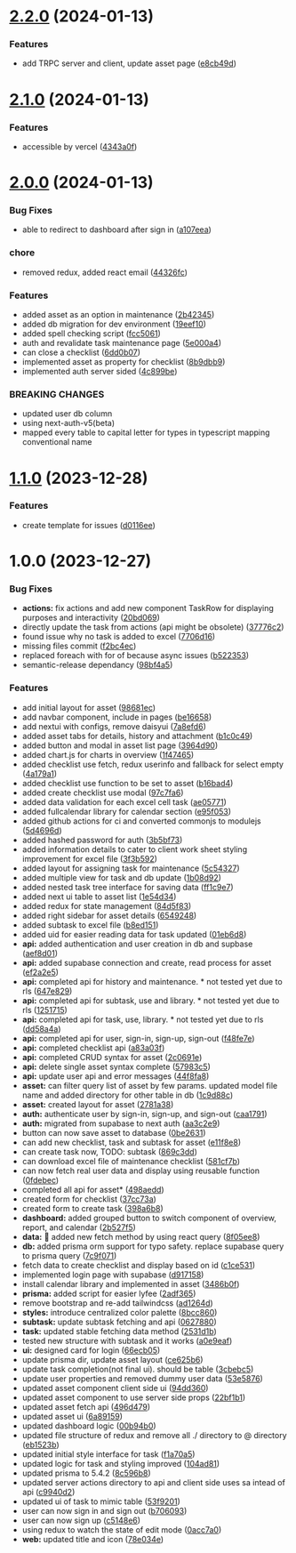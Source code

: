 # [2.2.0](https://github.com/hrithiqball/e-jobpack/compare/v2.1.0...v2.2.0) (2024-01-13)

### Features

- add TRPC server and client, update asset page ([e8cb49d](https://github.com/hrithiqball/e-jobpack/commit/e8cb49d9a5cc380c7084e5fca5c43e0610fc69c4))

# [2.1.0](https://github.com/hrithiqball/asset-management-app/compare/v2.0.0...v2.1.0) (2024-01-13)

### Features

- accessible by vercel ([4343a0f](https://github.com/hrithiqball/asset-management-app/commit/4343a0fac64aa419c90b7ec1b85ce67fee0a40a0))

# [2.0.0](https://github.com/hrithiqball/asset-management-app/compare/v1.1.0...v2.0.0) (2024-01-13)

### Bug Fixes

- able to redirect to dashboard after sign in ([a107eea](https://github.com/hrithiqball/asset-management-app/commit/a107eeab69667a6caff6bc361c21ba547ab21222))

### chore

- removed redux, added react email ([44326fc](https://github.com/hrithiqball/asset-management-app/commit/44326fc1c4bbd5f04568afd7d40ff75cf847d877))

### Features

- added asset as an option in maintenance ([2b42345](https://github.com/hrithiqball/asset-management-app/commit/2b423450346c40f76e250d7ae49230c7384e4f02))
- added db migration for dev environment ([19eef10](https://github.com/hrithiqball/asset-management-app/commit/19eef109192b3ba78c8ce07f7fb1e9b07203cc7f))
- added spell checking script ([fcc5061](https://github.com/hrithiqball/asset-management-app/commit/fcc50616f952866ce6dae2085abe63656712fbd3))
- auth and revalidate task maintenance page ([5e000a4](https://github.com/hrithiqball/asset-management-app/commit/5e000a4d195e538dd91beb740e183c25f3bd8c2d))
- can close a checklist ([6dd0b07](https://github.com/hrithiqball/asset-management-app/commit/6dd0b07c8ef665e80b880c636f7a3014b4eff9ec))
- implemented asset as property for checklist ([8b9dbb9](https://github.com/hrithiqball/asset-management-app/commit/8b9dbb9e16f20a1afe72322f241788df9924fcc9))
- implemented auth server sided ([4c899be](https://github.com/hrithiqball/asset-management-app/commit/4c899be9473a125b9eb1ea3462a9b2177a07b893))

### BREAKING CHANGES

- updated user db column
- using next-auth-v5(beta)
- mapped every table to capital letter for types in typescript mapping conventional name

# [1.1.0](https://github.com/hrithiqball/asset-management-app/compare/v1.0.0...v1.1.0) (2023-12-28)

### Features

- create template for issues ([d0116ee](https://github.com/hrithiqball/asset-management-app/commit/d0116eed39939bcad99f7087f69e908ef9b3d47c))

# 1.0.0 (2023-12-27)

### Bug Fixes

- **actions:** fix actions and add new component TaskRow for displaying purposes and interactivity ([20bd069](https://github.com/hrithiqball/asset-management-app/commit/20bd069c5d9552f445e2f0050464903685d98121))
- directly update the task from actions (api might be obsolete) ([37776c2](https://github.com/hrithiqball/asset-management-app/commit/37776c20c4b7edb7250f89257a83d0533240f444))
- found issue why no task is added to excel ([7706d16](https://github.com/hrithiqball/asset-management-app/commit/7706d16f4d0a17e5aae6c6f46fcff4ea3df56683))
- missing files commit ([f2bc4ec](https://github.com/hrithiqball/asset-management-app/commit/f2bc4ec70da51db1ee49f88dadef66a5cf4268d4))
- replaced foreach with for of because async issues ([b522353](https://github.com/hrithiqball/asset-management-app/commit/b5223534ebe3b73823f1a3e97f0eee0d7855114f))
- semantic-release dependancy ([98bf4a5](https://github.com/hrithiqball/asset-management-app/commit/98bf4a5963a6f825722169bd5a29d51e3a95931d))

### Features

- add initial layout for asset ([98681ec](https://github.com/hrithiqball/asset-management-app/commit/98681ece113990587a1b31fe785ca90ae324b886))
- add navbar component, include in pages ([be16658](https://github.com/hrithiqball/asset-management-app/commit/be166589a2557ee5b8fd3998f0c222d1725c12fb))
- add nextui with configs, remove daisyui ([7a8efd6](https://github.com/hrithiqball/asset-management-app/commit/7a8efd6bc6b5f46e04ceb5964aa493991ff3b5f1))
- added asset tabs for details, history and attachment ([b1c0c49](https://github.com/hrithiqball/asset-management-app/commit/b1c0c492a3f8abbd141a7fa2f6a2293930a8ed71))
- added button and modal in asset list page ([3964d90](https://github.com/hrithiqball/asset-management-app/commit/3964d907bdda047c52af65020f6adb74aa3deffa))
- added chart.js for charts in overview ([1f47465](https://github.com/hrithiqball/asset-management-app/commit/1f47465be744b00b1da3230950ac40a832ab0256))
- added checklist use fetch, redux userinfo and fallback for select empty ([4a179a1](https://github.com/hrithiqball/asset-management-app/commit/4a179a1d7beeb702e5b5910f82c36745d537d88c))
- added checklist use function to be set to asset ([b16bad4](https://github.com/hrithiqball/asset-management-app/commit/b16bad4de07cdfe5177f0855f35222bc93625d38))
- added create checklist use modal ([97c7fa6](https://github.com/hrithiqball/asset-management-app/commit/97c7fa67eda6784487bcd2f498dd1ce4583b3025))
- added data validation for each excel cell task ([ae05771](https://github.com/hrithiqball/asset-management-app/commit/ae057710e6d92c9ec5309b9a9c2d0c9321f496cd))
- added fullcalendar library for calendar section ([e95f053](https://github.com/hrithiqball/asset-management-app/commit/e95f053599c37e744e5ed3fceeb77c405b7bf50c))
- added github actions for ci and converted commonjs to modulejs ([5d4696d](https://github.com/hrithiqball/asset-management-app/commit/5d4696ddba6c05067b3334caff5a74b008ffd39e))
- added hashed password for auth ([3b5bf73](https://github.com/hrithiqball/asset-management-app/commit/3b5bf73378a7176527b31d95189854545ba71737))
- added information details to cater to client work sheet styling improvement for excel file ([3f3b592](https://github.com/hrithiqball/asset-management-app/commit/3f3b5927f38d70d137120183ac97ef529672c077))
- added layout for assigning task for maintenance ([5c54327](https://github.com/hrithiqball/asset-management-app/commit/5c5432786c35032cf15e440ff934086be1e4868a))
- added multiple view for task and db update ([1b08d92](https://github.com/hrithiqball/asset-management-app/commit/1b08d92e63415b870531182bef923b8284d645b0))
- added nested task tree interface for saving data ([ff1c9e7](https://github.com/hrithiqball/asset-management-app/commit/ff1c9e7d531a5d27c50595f3d1c8eb6414aeccae))
- added next ui table to asset list ([1e54d34](https://github.com/hrithiqball/asset-management-app/commit/1e54d34268f122e44693c00d279d505e74efea03))
- added redux for state management ([84d5f83](https://github.com/hrithiqball/asset-management-app/commit/84d5f8333d6f55f96c307230afb64f34e55e5e15))
- added right sidebar for asset details ([6549248](https://github.com/hrithiqball/asset-management-app/commit/654924825827483885a682a43a7f6fc09adf9e2d))
- added subtask to excel file ([b8ed151](https://github.com/hrithiqball/asset-management-app/commit/b8ed15181a966cae2171f1a40d12d729436ebd94))
- added uid for easier reading data for task updated ([01eb6d8](https://github.com/hrithiqball/asset-management-app/commit/01eb6d86d4ddb5a0c6998f5adaf075ee4b795d04))
- **api:** added authentication and user creation in db and supbase ([aef8d01](https://github.com/hrithiqball/asset-management-app/commit/aef8d0173539644eae870ae70b016388080c89f5))
- **api:** added supabase connection and create, read process for asset ([ef2a2e5](https://github.com/hrithiqball/asset-management-app/commit/ef2a2e591aab7cdd3023152cae978f011322fd90))
- **api:** completed api for history and maintenance. \* not tested yet due to rls ([647e829](https://github.com/hrithiqball/asset-management-app/commit/647e829f6943698604cb866d69bec013802bc758))
- **api:** completed api for subtask, use and library. \* not tested yet due to rls ([1251715](https://github.com/hrithiqball/asset-management-app/commit/1251715f476c23f7159b358c5f013019f2e45e20))
- **api:** completed api for task, use, library. \* not tested yet due to rls ([dd58a4a](https://github.com/hrithiqball/asset-management-app/commit/dd58a4aabe3d0831898b6b8e9258b2e2a78c2e4d))
- **api:** completed api for user, sign-in, sign-up, sign-out ([f48fe7e](https://github.com/hrithiqball/asset-management-app/commit/f48fe7e572abfe1cc5bfb4aebf9e563c902eb237))
- **api:** completed checklist api ([a83a03f](https://github.com/hrithiqball/asset-management-app/commit/a83a03f75aa6d79146fc6816d13f0d3ddc88d943))
- **api:** completed CRUD syntax for asset ([2c0691e](https://github.com/hrithiqball/asset-management-app/commit/2c0691e1b42474e3d67da8abfe4f1eb702ade974))
- **api:** delete single asset syntax complete ([57983c5](https://github.com/hrithiqball/asset-management-app/commit/57983c548a240d008dd5b453399fe12e2b13a680))
- **api:** update user api and error messages ([44f8fa8](https://github.com/hrithiqball/asset-management-app/commit/44f8fa8fae4432849ace671524ca3af0e1b6e79b))
- **asset:** can filter query list of asset by few params. updated model file name and added directory for other table in db ([1c9d88c](https://github.com/hrithiqball/asset-management-app/commit/1c9d88c1d282ace9c57a59fcdafe209b5b6dcdb7))
- **asset:** created layout for asset ([2781a38](https://github.com/hrithiqball/asset-management-app/commit/2781a38f8cd06308405aca9656bdf7cd0efd7cfd))
- **auth:** authenticate user by sign-in, sign-up, and sign-out ([caa1791](https://github.com/hrithiqball/asset-management-app/commit/caa1791ac6f266e7e2d8936fa1940ce8f28e540f))
- **auth:** migrated from supabase to next auth ([aa3c2e9](https://github.com/hrithiqball/asset-management-app/commit/aa3c2e9e5d5e747fbfdb92f06c1dbb36c4195a02))
- button can now save asset to database ([0be2631](https://github.com/hrithiqball/asset-management-app/commit/0be2631ca607543e2ed7bc00e80960748d9569e8))
- can add new checklist, task and subtask for asset ([e11f8e8](https://github.com/hrithiqball/asset-management-app/commit/e11f8e8ae93a40ed6e08fe3e6a325be2e249ad5f))
- can create task now, TODO: subtask ([869c3dd](https://github.com/hrithiqball/asset-management-app/commit/869c3dd79c1819fab9887264aa586c290fec1938))
- can download excel file of maintenance checklist ([581cf7b](https://github.com/hrithiqball/asset-management-app/commit/581cf7b3995aa0ff3d5e8401a364fce6a5f29ce5))
- can now fetch real user data and display using reusable function ([0fdebec](https://github.com/hrithiqball/asset-management-app/commit/0fdebecaa835547d98dbcfcd5ca3a46ae03976d7))
- completed all api for asset\* ([498aedd](https://github.com/hrithiqball/asset-management-app/commit/498aedd2d584cca4f6a73d907f43454844edeafc))
- created form for checklist ([37cc73a](https://github.com/hrithiqball/asset-management-app/commit/37cc73aa60f2ce06f51b580873257ff0b3b62c8e))
- created form to create task ([398a6b8](https://github.com/hrithiqball/asset-management-app/commit/398a6b8dc90d010f1f24ccaa210dd4121abc51a3))
- **dashboard:** added grouped button to switch component of overview, report, and calendar ([2b527f5](https://github.com/hrithiqball/asset-management-app/commit/2b527f5351ecae2527909a0809451dc1c3c11b0c))
- **data:** :bricks: added new fetch method by using react query ([8f05ee8](https://github.com/hrithiqball/asset-management-app/commit/8f05ee8e0ede1ef79783f8a0b53a04a676170add))
- **db:** added prisma orm support for typo safety. replace supabase query to prisma query ([7c9f071](https://github.com/hrithiqball/asset-management-app/commit/7c9f07196c4f7f61931c10817f4003fb4163bc1b))
- fetch data to create checklist and display based on id ([c1ce531](https://github.com/hrithiqball/asset-management-app/commit/c1ce5318060769086b1195d8c4493c3716de993e))
- implemented login page with supabase ([d917158](https://github.com/hrithiqball/asset-management-app/commit/d917158a50d0bd12c9d5fc6ee7025a84400f9023))
- install calendar library and implemented in asset ([3486b0f](https://github.com/hrithiqball/asset-management-app/commit/3486b0fcda8e7876591d1294df5fb9df67e76de4))
- **prisma:** added script for easier lyfee ([2adf365](https://github.com/hrithiqball/asset-management-app/commit/2adf3650ed7c2e8c9706cce568e1938fe8489ba3))
- remove bootstrap and re-add tailwindcss ([ad1264d](https://github.com/hrithiqball/asset-management-app/commit/ad1264d6cee2dfe42e6e523e5ad4a77d74d36bb0))
- **styles:** introduce centralized color palette ([8bcc860](https://github.com/hrithiqball/asset-management-app/commit/8bcc860fbc17da0bc6ebd37ed45047c4b74a65ce))
- **subtask:** update subtask fetching and api ([0627880](https://github.com/hrithiqball/asset-management-app/commit/0627880bbb0e10352f9ec30520263e64a0fabbcd))
- **task:** updated stable fetching data method ([2531d1b](https://github.com/hrithiqball/asset-management-app/commit/2531d1b100ef314fb9f0ed65fdf082f798628c75))
- tested new structure with subtask and it works ([a0e9eaf](https://github.com/hrithiqball/asset-management-app/commit/a0e9eaf13b0a7232a5ca619493698336b932b102))
- **ui:** designed card for login ([66ecb05](https://github.com/hrithiqball/asset-management-app/commit/66ecb054c4e541576262fd25019e21cccb0207b7))
- update prisma dir, update asset layout ([ce625b6](https://github.com/hrithiqball/asset-management-app/commit/ce625b60c042fd47c2fa3c78c631b9ca2ce9a250))
- update task completion(not final ui). should be table ([3cbebc5](https://github.com/hrithiqball/asset-management-app/commit/3cbebc554de24d7b15fdf36c61331e851a03a7b1))
- update user properties and removed dummy user data ([53e5876](https://github.com/hrithiqball/asset-management-app/commit/53e58766ba3bf4737afa80331b12f95d402eb4f8))
- updated asset component client side ui ([94dd360](https://github.com/hrithiqball/asset-management-app/commit/94dd360728749cbf2974ff2a0cab1037ca81a21d))
- updated asset component to use server side props ([22bf1b1](https://github.com/hrithiqball/asset-management-app/commit/22bf1b1527ece101bd1a6d1e21c48a93333b6d39))
- updated asset fetch api ([496d479](https://github.com/hrithiqball/asset-management-app/commit/496d47919f096b8f6453824654807591f2369591))
- updated asset ui ([6a89159](https://github.com/hrithiqball/asset-management-app/commit/6a89159ca7fb968c6f81e505499c4680473c2491))
- updated dashboard logic ([00b94b0](https://github.com/hrithiqball/asset-management-app/commit/00b94b026c9b0f030057f87a3aa410ca936e56eb))
- updated file structure of redux and remove all ./ directory to @ directory ([eb1523b](https://github.com/hrithiqball/asset-management-app/commit/eb1523b63091a177f88cdd48a384942833e6d6a2))
- updated initial style interface for task ([f1a70a5](https://github.com/hrithiqball/asset-management-app/commit/f1a70a505b3d16a6f97991063668afb6884e172b))
- updated logic for task and styling improved ([104ad81](https://github.com/hrithiqball/asset-management-app/commit/104ad81c3d746d115ccf58b2fca3cf99b9153ce2))
- updated prisma to 5.4.2 ([8c596b8](https://github.com/hrithiqball/asset-management-app/commit/8c596b8595f1644dd81bdaec0c5fa5192f53b5fa))
- updated server actions directory to api and client side uses sa intead of api ([c9940d2](https://github.com/hrithiqball/asset-management-app/commit/c9940d2884ac3b5a71068d61871c6fa4945d6c5d))
- updated ui of task to mimic table ([53f9201](https://github.com/hrithiqball/asset-management-app/commit/53f9201e8ba0fbf48725491cef4ed35fec7bae28))
- user can now sign in and sign out ([b706093](https://github.com/hrithiqball/asset-management-app/commit/b706093d001e287aa5300c04ea14e96a23631830))
- user can now sign up ([c5148e6](https://github.com/hrithiqball/asset-management-app/commit/c5148e6a3460d2646ef5e71065c4f199ae8abf30))
- using redux to watch the state of edit mode ([0acc7a0](https://github.com/hrithiqball/asset-management-app/commit/0acc7a0a460bda3c679d26e32a49338c614c006c))
- **web:** updated title and icon ([78e034e](https://github.com/hrithiqball/asset-management-app/commit/78e034e2e807556ca012c72683208352841768cd))
